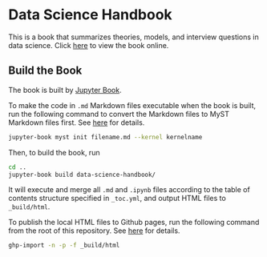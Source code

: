 # Data Science Handbook

This is a book that summarizes theories, models, and interview questions in data science.
Click [here](https://dennissxz.github.io/data-science-handbook/) to view the book online.

## Build the Book

The book is built by [Jupyter Book](https://jupyterbook.org/intro.html).

To make the code in `.md` Markdown files executable when the book is built, run the following command to convert the Markdown files to MyST Markdown files first. See [here](https://jupyterbook.org/file-types/myst-notebooks.html) for details.
```bash
jupyter-book myst init filename.md --kernel kernelname
```

Then, to build the book, run
```bash
cd ..
jupyter-book build data-science-handbook/
```
It will execute and merge all `.md` and `.ipynb` files according to the table of contents structure specified in `_toc.yml`, and output HTML files to `_build/html`.

To publish the local HTML files to Github pages, run the following command from the root of this repository. See [here](https://jupyterbook.org/publish/gh-pages.html#push-your-book-to-a-branch-hosted-by-github-pages) for details.
```bash
ghp-import -n -p -f _build/html
```

